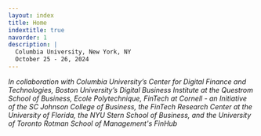 ```yaml
---
layout: index
title: Home
indextitle: true
navorder: 1
description: |
  Columbia University, New York, NY
  October 25 - 26, 2024
---
```


*In collaboration with Columbia University’s Center for Digital Finance and Technologies, Boston University’s Digital Business Institute at the Questrom School of Business, Ecole Polytechnique, FinTech at Cornell - an Initiative of the SC Johnson College of Business, the FinTech Research Center at the University of Florida, the NYU Stern School of Business, and the University of Toronto Rotman School of Management's FinHub*
